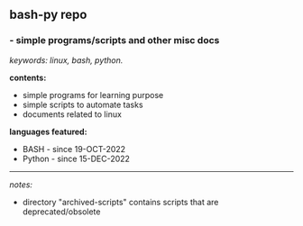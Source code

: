 ## bash-py repo 
### - simple programs/scripts and other misc docs

*keywords: linux, bash, python.* 

**contents:**
- simple programs for learning purpose
- simple scripts to automate tasks
- documents related to linux

**languages featured:**
- BASH		- since 19-OCT-2022
- Python	- since 15-DEC-2022

----
*notes:*
- directory "archived-scripts" contains scripts that are deprecated/obsolete

